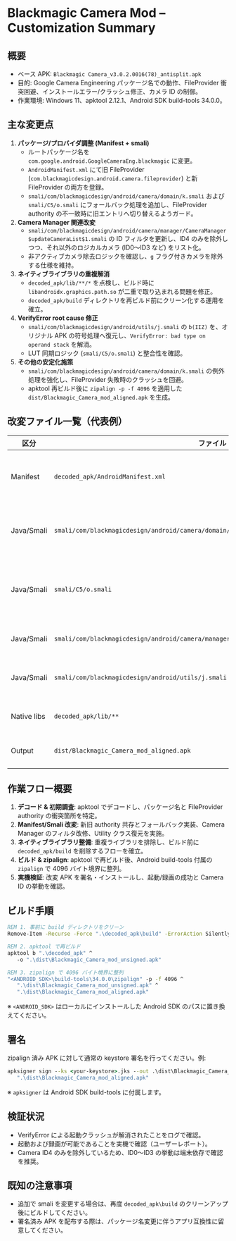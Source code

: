 # Blackmagic Camera Mod – Customization Summary

## 概要
- ベース APK: `Blackmagic Camera_v3.0.2.0016(78)_antisplit.apk`
- 目的: Google Camera Engineering パッケージ名での動作、FileProvider 衝突回避、インストールエラー/クラッシュ修正、カメラ ID の制御。
- 作業環境: Windows 11、apktool 2.12.1、Android SDK build-tools 34.0.0。

## 主な変更点
1. **パッケージ/プロバイダ調整 (Manifest + smali)**
   - ルートパッケージ名を `com.google.android.GoogleCameraEng.blackmagic` に変更。
   - `AndroidManifest.xml` にて旧 FileProvider (`com.blackmagicdesign.android.camera.fileprovider`) と新 FileProvider の両方を登録。
   - `smali/com/blackmagicdesign/android/camera/domain/k.smali` および `smali/C5/o.smali` にフォールバック処理を追加し、FileProvider authority の不一致時に旧エントリへ切り替えるようガード。
2. **Camera Manager 関連改変**
   - `smali/com/blackmagicdesign/android/camera/manager/CameraManager$updateCameraList$1.smali` の ID フィルタを更新し、ID4 のみを除外しつつ、それ以外のロジカルカメラ (ID0〜ID3 など) をリスト化。
   - 非アクティブカメラ除去ロジックを確認し、`g` フラグ付きカメラを除外する仕様を維持。
3. **ネイティブライブラリの重複解消**
   - `decoded_apk/lib/**/*` を点検し、ビルド時に `libandroidx.graphics.path.so` が二重で取り込まれる問題を修正。
   - `decoded_apk/build` ディレクトリを再ビルド前にクリーン化する運用を確立。
4. **VerifyError root cause 修正**
   - `smali/com/blackmagicdesign/android/utils/j.smali` の `b(IIZ)` を、オリジナル APK の符号処理へ復元し、`VerifyError: bad type on operand stack` を解消。
   - LUT 同期ロジック (`smali/C5/o.smali`) と整合性を確認。
5. **その他の安定化施策**
   - `smali/com/blackmagicdesign/android/camera/domain/k.smali` の例外処理を強化し、FileProvider 失敗時のクラッシュを回避。
   - apktool 再ビルド後に `zipalign -p -f 4096` を適用した `dist/Blackmagic_Camera_mod_aligned.apk` を生成。

## 改変ファイル一覧（代表例）
| 区分 | ファイル | 目的 |
|------|----------|------|
| Manifest | `decoded_apk/AndroidManifest.xml` | パッケージ名と FileProvider authority の二重登録 |
| Java/Smali | `smali/com/blackmagicdesign/android/camera/domain/k.smali` | FileProvider フォールバックと例外ハンドリング |
| Java/Smali | `smali/C5/o.smali` | LUT インポート時の FileProvider authority フォールバック |
| Java/Smali | `smali/com/blackmagicdesign/android/camera/manager/CameraManager$updateCameraList$1.smali` | カメラ ID フィルタ (ID4 のみ除外) |
| Java/Smali | `smali/com/blackmagicdesign/android/utils/j.smali` | VerifyError の原因となったメソッドを復元 |
| Native libs | `decoded_apk/lib/**` | 重複ネイティブライブラリの整理 |
| Output | `dist/Blackmagic_Camera_mod_aligned.apk` | zipalign 済み最終成果物 |

## 作業フロー概要
1. **デコード & 初期調査**: apktool でデコードし、パッケージ名と FileProvider authority の衝突箇所を特定。
2. **Manifest/Smali 改変**: 新旧 authority 共存とフォールバック実装、Camera Manager のフィルタ改修、Utility クラス復元を実施。
3. **ネイティブライブラリ整備**: 重複ライブラリを排除し、ビルド前に `decoded_apk/build` を削除するフローを確立。
4. **ビルド & zipalign**: apktool で再ビルド後、Android build-tools 付属の `zipalign` で 4096 バイト境界に整列。
5. **実機検証**: 改変 APK を署名・インストールし、起動/録画の成功と Camera ID の挙動を確認。

## ビルド手順
```cmd
REM 1. 事前に build ディレクトリをクリーン
Remove-Item -Recurse -Force ".\decoded_apk\build" -ErrorAction SilentlyContinue

REM 2. apktool で再ビルド
apktool b ".\decoded_apk" ^
   -o ".\dist\Blackmagic_Camera_mod_unsigned.apk"

REM 3. zipalign で 4096 バイト境界に整列
"<ANDROID_SDK>\build-tools\34.0.0\zipalign" -p -f 4096 ^
   ".\dist\Blackmagic_Camera_mod_unsigned.apk" ^
   ".\dist\Blackmagic_Camera_mod_aligned.apk"
```
※ `<ANDROID_SDK>` はローカルにインストールした Android SDK のパスに置き換えてください。

## 署名
zipalign 済み APK に対して通常の keystore 署名を行ってください。例:
```cmd
apksigner sign --ks <your-keystore>.jks --out .\dist\Blackmagic_Camera_mod_signed.apk ^
   ".\dist\Blackmagic_Camera_mod_aligned.apk"
```
※ `apksigner` は Android SDK build-tools に付属します。

## 検証状況
- VerifyError による起動クラッシュが解消されたことをログで確認。
- 起動および録画が可能であることを実機で確認（ユーザーレポート）。
- Camera ID4 のみを除外しているため、ID0〜ID3 の挙動は端末依存で確認を推奨。

## 既知の注意事項
- 追加で smali を変更する場合は、再度 `decoded_apk\build` のクリーンアップ後にビルドしてください。
- 署名済み APK を配布する際は、パッケージ名変更に伴うアプリ互換性に留意してください。
